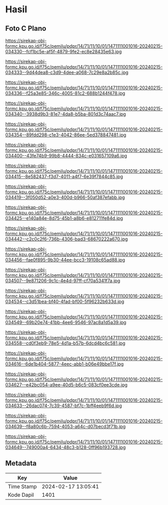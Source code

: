 # Hasil

## Foto C Plano

https://sirekap-obj-formc.kpu.go.id/f75c/pemilu/pdpr/14/71/11/10/01/1471111001016-20240215-034330--fcf1bc5e-af5f-4879-9fe2-ec8e28435e63.jpg

https://sirekap-obj-formc.kpu.go.id/f75c/pemilu/pdpr/14/71/11/10/01/1471111001016-20240215-034333--9d44dea8-c3d9-4dee-a068-7c29e8a2b85c.jpg

https://sirekap-obj-formc.kpu.go.id/f75c/pemilu/pdpr/14/71/11/10/01/1471111001016-20240215-034336--f25a3e85-346c-4005-81c2-688b1244f478.jpg

https://sirekap-obj-formc.kpu.go.id/f75c/pemilu/pdpr/14/71/11/10/01/1471111001016-20240215-034340--3938d9b3-81e7-4da8-b5ba-801d3c74aac7.jpg

https://sirekap-obj-formc.kpu.go.id/f75c/pemilu/pdpr/14/71/11/10/01/1471111001016-20240215-034354--89fdd298-c1e3-4042-86ee-5ed378847481.jpg

https://sirekap-obj-formc.kpu.go.id/f75c/pemilu/pdpr/14/71/11/10/01/1471111001016-20240215-034400--43fe74b9-99b8-4444-834c-e031657109a6.jpg

https://sirekap-obj-formc.kpu.go.id/f75c/pemilu/pdpr/14/71/11/10/01/1471111001016-20240215-034415--8e582437-f3d7-4011-a4f7-6e39f7844c85.jpg

https://sirekap-obj-formc.kpu.go.id/f75c/pemilu/pdpr/14/71/11/10/01/1471111001016-20240215-034419--3f050d52-a0e3-400d-b966-50af387efabb.jpg

https://sirekap-obj-formc.kpu.go.id/f75c/pemilu/pdpr/14/71/11/10/01/1471111001016-20240215-034425--e140a84e-8d75-45b1-a8b6-e812711fe84d.jpg

https://sirekap-obj-formc.kpu.go.id/f75c/pemilu/pdpr/14/71/11/10/01/1471111001016-20240215-034442--c2c0c2f6-736b-4306-bad3-68670222a670.jpg

https://sirekap-obj-formc.kpu.go.id/f75c/pemilu/pdpr/14/71/11/10/01/1471111001016-20240215-034456--fae0f895-9b30-44ee-bcc3-19108c65ad88.jpg

https://sirekap-obj-formc.kpu.go.id/f75c/pemilu/pdpr/14/71/11/10/01/1471111001016-20240215-034507--9e871206-9c1c-4e4d-97ff-cf70a5341f7a.jpg

https://sirekap-obj-formc.kpu.go.id/f75c/pemilu/pdpr/14/71/11/10/01/1471111001016-20240215-034534--c3d51bea-bf40-4fad-bf00-5f96232b633d.jpg

https://sirekap-obj-formc.kpu.go.id/f75c/pemilu/pdpr/14/71/11/10/01/1471111001016-20240215-034549--69b20e74-41bb-4ee6-9546-97ac8a1d5a39.jpg

https://sirekap-obj-formc.kpu.go.id/f75c/pemilu/pdpr/14/71/11/10/01/1471111001016-20240215-034558--cd0f3eb9-78e5-4d1a-b57b-6dcd4bc6c581.jpg

https://sirekap-obj-formc.kpu.go.id/f75c/pemilu/pdpr/14/71/11/10/01/1471111001016-20240215-034616--6de1b404-5877-4eec-abb1-b06e49bbe17f.jpg

https://sirekap-obj-formc.kpu.go.id/f75c/pemilu/pdpr/14/71/11/10/01/1471111001016-20240215-034627--e42bc054-a9ee-40d5-b6c5-083cf0ee3cde.jpg

https://sirekap-obj-formc.kpu.go.id/f75c/pemilu/pdpr/14/71/11/10/01/1471111001016-20240215-034633--26dac074-7c39-4587-bf7c-1bff4eeb9f6d.jpg

https://sirekap-obj-formc.kpu.go.id/f75c/pemilu/pdpr/14/71/11/10/01/1471111001016-20240215-034639--f8a80c6b-7594-4053-a64c-d07becd3f71b.jpg

https://sirekap-obj-formc.kpu.go.id/f75c/pemilu/pdpr/14/71/11/10/01/1471111001016-20240215-034649--749000a4-6434-48c3-b128-0ff96b193728.jpg


## Metadata

| Key        | Value               |
| ---------- | ------------------- |
| Time Stamp | 2024-02-17 13:05:41 |
| Kode Dapil | 1401                |



